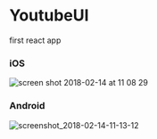 # YoutubeUI
first react app

### iOS 
![screen shot 2018-02-14 at 11 08 29](https://user-images.githubusercontent.com/16122202/36206118-597029c6-1178-11e8-9822-49b08ef7df01.png)



### Android

![screenshot_2018-02-14-11-13-12](https://user-images.githubusercontent.com/16122202/36206116-53f22bfc-1178-11e8-9ef1-5bf78ef30a63.png) <!-- .element height="50%" width="50%" -->

